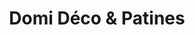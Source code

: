 ---
title: "Domi Déco & Patines"
url: /coulonges-cohan/domi-deco-et-patines/
shop: décoration intérieure
---